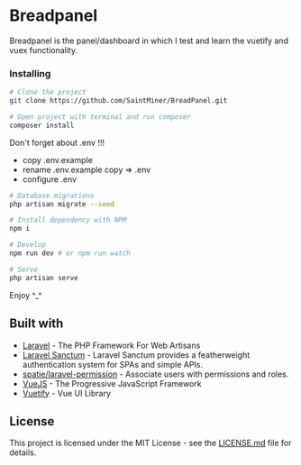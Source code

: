 # Breadpanel

Breadpanel is the panel/dashboard in which I test and learn the vuetify and vuex functionality.

### Installing

```bash
# Clone the project
git clone https://github.com/SaintMiner/BreadPanel.git

# Open project with terminal and run composer
composer install
```

Don't forget about .env !!!
* copy .env.example
* rename .env.example copy => .env
* configure .env

```bash
# Database migrations
php artisan migrate --seed

# Install dependency with NPM
npm i

# Develop
npm run dev # or npm run watch

# Serve
php artisan serve
```

Enjoy ^_^

## Built with
* [Laravel](https://laravel.com/) - The PHP Framework For Web Artisans
* [Laravel Sanctum](https://github.com/laravel/sanctum/) - Laravel Sanctum provides a featherweight authentication system for SPAs and simple APIs.
* [spatie/laravel-permission](https://github.com/spatie/laravel-permission) - Associate users with permissions and roles.
* [VueJS](https://vuejs.org/) - The Progressive JavaScript Framework
* [Vuetify](https://vuetifyjs.com) - Vue UI Library

## License

This project is licensed under the MIT License - see the [LICENSE.md](LICENSE) file for details.
